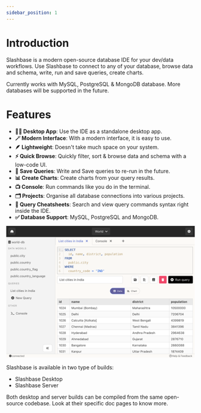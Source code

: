 ```yaml
---
sidebar_position: 1
---
```


# Introduction

Slashbase is a modern open-source database IDE for your dev/data workflows. Use Slashbase to connect to any of your database, browse data and schema, write, run and save queries, create charts.

Currently works with MySQL, PostgreSQL & MongoDB database. More databases will be supported in the future.

# Features

- **🧑‍💻 Desktop App**: Use the IDE as a standalone desktop app.
- **🪄 Modern Interface**: With a modern interface, it is easy to use.
- **🪶 Lightweight**: Doesn't take much space on your system.
- **⚡️ Quick Browse**: Quickly filter, sort & browse data and schema with a low-code UI.
- **💾 Save Queries**: Write and Save queries to re-run in the future.
- **📊 Create Charts**: Create charts from your query results.
- **📺 Console**: Run commands like you do in the terminal.
- **🗂 Projects**: Organise all database connections into various projects.
- **📕 Query Cheatsheets**: Search and view query commands syntax right inside the IDE.
- **✅ Database Support**: MySQL, PostgreSQL and MongoDB.

![Slashbase Screeshot](./img/screenshot.png)

Slashbase is available in two type of builds:
- Slashbase Desktop
- Slashbase Server

Both desktop and server builds can be compiled from the same open-source codebase. Look at their specific doc pages to know more.
